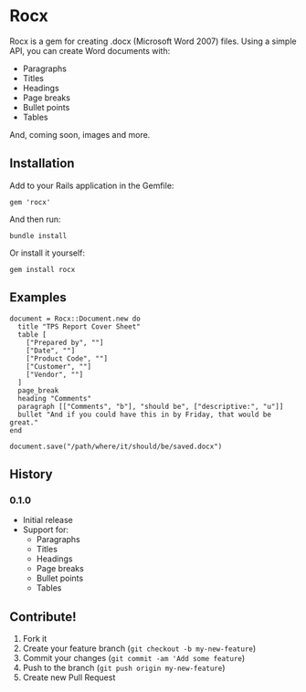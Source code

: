 # Rocx

Rocx is a gem for creating .docx (Microsoft Word 2007) files. Using a simple API, you can create Word documents with:

  - Paragraphs
  - Titles
  - Headings
  - Page breaks
  - Bullet points
  - Tables
  
And, coming soon, images and more.

## Installation

Add to your Rails application in the Gemfile:

    gem 'rocx'
    
And then run:

    bundle install
    
Or install it yourself:

    gem install rocx

## Examples

    document = Rocx::Document.new do
      title "TPS Report Cover Sheet"
      table [
        ["Prepared by", ""]
        ["Date", ""]
        ["Product Code", ""]
        ["Customer", ""]
        ["Vendor", ""]
      ]
      page_break
      heading "Comments"
      paragraph [["Comments", "b"], "should be", ["descriptive:", "u"]]
      bullet "And if you could have this in by Friday, that would be great."
    end
    
    document.save("/path/where/it/should/be/saved.docx")
    
## History

### 0.1.0

 - Initial release
 - Support for:
   - Paragraphs
   - Titles
   - Headings
   - Page breaks
   - Bullet points
   - Tables
   
## Contribute!

  1. Fork it
  2. Create your feature branch (`git checkout -b my-new-feature`)
  3. Commit your changes (`git commit -am 'Add some feature`)
  4. Push to the branch (`git push origin my-new-feature`)
  5. Create new Pull Request